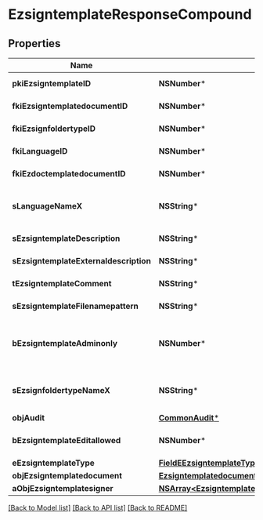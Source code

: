 # EzsigntemplateResponseCompound

## Properties
Name | Type | Description | Notes
------------ | ------------- | ------------- | -------------
**pkiEzsigntemplateID** | **NSNumber*** | The unique ID of the Ezsigntemplate | 
**fkiEzsigntemplatedocumentID** | **NSNumber*** | The unique ID of the Ezsigntemplatedocument | [optional] 
**fkiEzsignfoldertypeID** | **NSNumber*** | The unique ID of the Ezsignfoldertype. | [optional] 
**fkiLanguageID** | **NSNumber*** | The unique ID of the Language.  Valid values:  |Value|Description| |-|-| |1|French| |2|English| | 
**fkiEzdoctemplatedocumentID** | **NSNumber*** | The unique ID of the Ezdoctemplatedocument | [optional] 
**sLanguageNameX** | **NSString*** | The Name of the Language in the language of the requester | 
**sEzsigntemplateDescription** | **NSString*** | The description of the Ezsigntemplate | 
**sEzsigntemplateExternaldescription** | **NSString*** | The external description of the Ezsigntemplate | [optional] 
**tEzsigntemplateComment** | **NSString*** | The comment of the Ezsigntemplate | [optional] 
**sEzsigntemplateFilenamepattern** | **NSString*** | The filename pattern of the Ezsigntemplate | [optional] 
**bEzsigntemplateAdminonly** | **NSNumber*** | Whether the Ezsigntemplate can be accessed by admin users only (eUserType&#x3D;Normal) | 
**sEzsignfoldertypeNameX** | **NSString*** | The name of the Ezsignfoldertype in the language of the requester | [optional] 
**objAudit** | [**CommonAudit***](CommonAudit.md) |  | 
**bEzsigntemplateEditallowed** | **NSNumber*** | Whether the Ezsigntemplate if allowed to edit or not | 
**eEzsigntemplateType** | [**FieldEEzsigntemplateType***](FieldEEzsigntemplateType.md) |  | [optional] 
**objEzsigntemplatedocument** | [**EzsigntemplatedocumentResponse***](EzsigntemplatedocumentResponse.md) |  | [optional] 
**aObjEzsigntemplatesigner** | [**NSArray&lt;EzsigntemplatesignerResponseCompound&gt;***](EzsigntemplatesignerResponseCompound.md) |  | 

[[Back to Model list]](../README.md#documentation-for-models) [[Back to API list]](../README.md#documentation-for-api-endpoints) [[Back to README]](../README.md)


